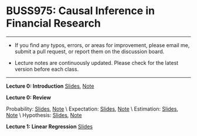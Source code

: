 # BUSS975: Causal Inference in Financial Research

---

- If you find any typos, errors, or areas for improvement, please email me, submit a pull request, or report them on the discussion board.

- Lecture notes are continuously updated. Please check for the latest version before each class.

---


**Lecture 0: Introduction**
[Slides](https://github.com/chung-jiwoong/BUSS975-Slides/blob/main/notes/00_Introduction/00_Introduction.pdf),
[Note](https://github.com/chung-jiwoong/BUSS975-Slides/blob/main/notes/00_Introduction/Intro.pdf)


**Lecture 0: Review**

Probability: [Slides](https://github.com/chung-jiwoong/BUSS975-Slides/blob/main/notes/00_Review/00_review_A.pdf), [Note](https://github.com/chung-jiwoong/BUSS975-Slides/blob/main/notes/00_Review/review_A.pdf) \ 
Expectation: [Slides](https://github.com/chung-jiwoong/BUSS975-Slides/blob/main/notes/00_Review/00_review_B.pdf), [Note](https://github.com/chung-jiwoong/BUSS975-Slides/blob/main/notes/00_Review/review_B.pdf) \ 
Estimation: [Slides](https://github.com/chung-jiwoong/BUSS975-Slides/blob/main/notes/00_Review/00_review_C.pdf), [Note](https://github.com/chung-jiwoong/BUSS975-Slides/blob/main/notes/00_Review/review_C.pdf)  \ 
Hypothesis: [Slides](https://github.com/chung-jiwoong/BUSS975-Slides/blob/main/notes/00_Review/00_review_D.pdf), [Note](https://github.com/chung-jiwoong/BUSS975-Slides/blob/main/notes/00_Review/review_D.pdf)
    

**Lecture 1: Linear Regression**
[Slides](https://github.com/chung-jiwoong/BUSS975-Slides/blob/main/notes/01_Regression/01_linear_regression1.pdf)